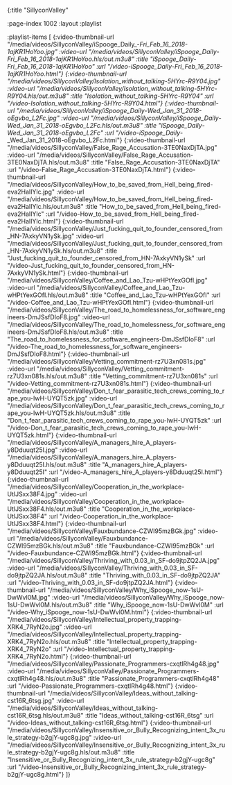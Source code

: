 {:title "SillyconValley"

:page-index 1002
:layout :playlist


:playlist-items [
    {:video-thumbnail-url "/media/videos/SillyconValley/iSpooge_Daily_-_Fri_Feb_16_2018-1ajKR1HoYoo.jpg"
	  :video-url "/media/videos/SillyconValley/iSpooge_Daily_-_Fri_Feb_16_2018-1ajKR1HoYoo.hls/out.m3u8"
	  :title "iSpooge_Daily_-_Fri_Feb_16_2018-1ajKR1HoYoo"
	  :url "/video-iSpooge_Daily_-_Fri_Feb_16_2018-1ajKR1HoYoo.html"}
    {:video-thumbnail-url "/media/videos/SillyconValley/Isolation_without_talking-5HYrc-R9Y04.jpg"
	  :video-url "/media/videos/SillyconValley/Isolation_without_talking-5HYrc-R9Y04.hls/out.m3u8"
	  :title "Isolation_without_talking-5HYrc-R9Y04"
	  :url "/video-Isolation_without_talking-5HYrc-R9Y04.html"}
    {:video-thumbnail-url "/media/videos/SillyconValley/iSpooge_Daily_-_Wed_Jan_31_2018-oEgvbo_L2Fc.jpg"
	  :video-url "/media/videos/SillyconValley/iSpooge_Daily_-_Wed_Jan_31_2018-oEgvbo_L2Fc.hls/out.m3u8"
	  :title "iSpooge_Daily_-_Wed_Jan_31_2018-oEgvbo_L2Fc"
	  :url "/video-iSpooge_Daily_-_Wed_Jan_31_2018-oEgvbo_L2Fc.html"}
    {:video-thumbnail-url "/media/videos/SillyconValley/False_Rage_Accusation-3TE0NaxDjTA.jpg"
	  :video-url "/media/videos/SillyconValley/False_Rage_Accusation-3TE0NaxDjTA.hls/out.m3u8"
	  :title "False_Rage_Accusation-3TE0NaxDjTA"
	  :url "/video-False_Rage_Accusation-3TE0NaxDjTA.html"}
    {:video-thumbnail-url "/media/videos/SillyconValley/How_to_be_saved_from_Hell_being_fired-eva2HalIYlc.jpg"
	  :video-url "/media/videos/SillyconValley/How_to_be_saved_from_Hell_being_fired-eva2HalIYlc.hls/out.m3u8"
	  :title "How_to_be_saved_from_Hell_being_fired-eva2HalIYlc"
	  :url "/video-How_to_be_saved_from_Hell_being_fired-eva2HalIYlc.html"}
    {:video-thumbnail-url "/media/videos/SillyconValley/Just_fucking_quit_to_founder_censored_from_HN-7AxkyVN1ySk.jpg"
	  :video-url "/media/videos/SillyconValley/Just_fucking_quit_to_founder_censored_from_HN-7AxkyVN1ySk.hls/out.m3u8"
	  :title "Just_fucking_quit_to_founder_censored_from_HN-7AxkyVN1ySk"
	  :url "/video-Just_fucking_quit_to_founder_censored_from_HN-7AxkyVN1ySk.html"}
    {:video-thumbnail-url "/media/videos/SillyconValley/Coffee_and_Lao_Tzu-wHPtYexGOfI.jpg"
	  :video-url "/media/videos/SillyconValley/Coffee_and_Lao_Tzu-wHPtYexGOfI.hls/out.m3u8"
	  :title "Coffee_and_Lao_Tzu-wHPtYexGOfI"
	  :url "/video-Coffee_and_Lao_Tzu-wHPtYexGOfI.html"}
    {:video-thumbnail-url "/media/videos/SillyconValley/The_road_to_homelessness_for_software_engineers-DmJSsfDIoF8.jpg"
	  :video-url "/media/videos/SillyconValley/The_road_to_homelessness_for_software_engineers-DmJSsfDIoF8.hls/out.m3u8"
	  :title "The_road_to_homelessness_for_software_engineers-DmJSsfDIoF8"
	  :url "/video-The_road_to_homelessness_for_software_engineers-DmJSsfDIoF8.html"}
    {:video-thumbnail-url "/media/videos/SillyconValley/Vetting_commitment-rz7U3xn081s.jpg"
	  :video-url "/media/videos/SillyconValley/Vetting_commitment-rz7U3xn081s.hls/out.m3u8"
	  :title "Vetting_commitment-rz7U3xn081s"
	  :url "/video-Vetting_commitment-rz7U3xn081s.html"}
    {:video-thumbnail-url "/media/videos/SillyconValley/Don_t_fear_parasitic_tech_crews_coming_to_rape_you-IwH-UYQT5zk.jpg"
	  :video-url "/media/videos/SillyconValley/Don_t_fear_parasitic_tech_crews_coming_to_rape_you-IwH-UYQT5zk.hls/out.m3u8"
	  :title "Don_t_fear_parasitic_tech_crews_coming_to_rape_you-IwH-UYQT5zk"
	  :url "/video-Don_t_fear_parasitic_tech_crews_coming_to_rape_you-IwH-UYQT5zk.html"}
    {:video-thumbnail-url "/media/videos/SillyconValley/A_managers_hire_A_players-y8Dduuqt25I.jpg"
	  :video-url "/media/videos/SillyconValley/A_managers_hire_A_players-y8Dduuqt25I.hls/out.m3u8"
	  :title "A_managers_hire_A_players-y8Dduuqt25I"
	  :url "/video-A_managers_hire_A_players-y8Dduuqt25I.html"}
    {:video-thumbnail-url "/media/videos/SillyconValley/Cooperation_in_the_workplace-UtlJSxx38F4.jpg"
	  :video-url "/media/videos/SillyconValley/Cooperation_in_the_workplace-UtlJSxx38F4.hls/out.m3u8"
	  :title "Cooperation_in_the_workplace-UtlJSxx38F4"
	  :url "/video-Cooperation_in_the_workplace-UtlJSxx38F4.html"}
    {:video-thumbnail-url "/media/videos/SillyconValley/Fauxbundance-CZWI95mzBGk.jpg"
	  :video-url "/media/videos/SillyconValley/Fauxbundance-CZWI95mzBGk.hls/out.m3u8"
	  :title "Fauxbundance-CZWI95mzBGk"
	  :url "/video-Fauxbundance-CZWI95mzBGk.html"}
    {:video-thumbnail-url "/media/videos/SillyconValley/Thriving_with_0.03_in_SF-do9jtpZQ2JA.jpg"
	  :video-url "/media/videos/SillyconValley/Thriving_with_0.03_in_SF-do9jtpZQ2JA.hls/out.m3u8"
	  :title "Thriving_with_0.03_in_SF-do9jtpZQ2JA"
	  :url "/video-Thriving_with_0.03_in_SF-do9jtpZQ2JA.html"}
    {:video-thumbnail-url "/media/videos/SillyconValley/Why_iSpooge_now-1sU-DwWvl0M.jpg"
	  :video-url "/media/videos/SillyconValley/Why_iSpooge_now-1sU-DwWvl0M.hls/out.m3u8"
	  :title "Why_iSpooge_now-1sU-DwWvl0M"
	  :url "/video-Why_iSpooge_now-1sU-DwWvl0M.html"}
    {:video-thumbnail-url "/media/videos/SillyconValley/Intellectual_property_trapping-XRK4_7RyN2o.jpg"
	  :video-url "/media/videos/SillyconValley/Intellectual_property_trapping-XRK4_7RyN2o.hls/out.m3u8"
	  :title "Intellectual_property_trapping-XRK4_7RyN2o"
	  :url "/video-Intellectual_property_trapping-XRK4_7RyN2o.html"}
    {:video-thumbnail-url "/media/videos/SillyconValley/Passionate_Programmers-cxqtlRh4g48.jpg"
	  :video-url "/media/videos/SillyconValley/Passionate_Programmers-cxqtlRh4g48.hls/out.m3u8"
	  :title "Passionate_Programmers-cxqtlRh4g48"
	  :url "/video-Passionate_Programmers-cxqtlRh4g48.html"}
    {:video-thumbnail-url "/media/videos/SillyconValley/Ideas_without_talking-cst16R_6tsg.jpg"
	  :video-url "/media/videos/SillyconValley/Ideas_without_talking-cst16R_6tsg.hls/out.m3u8"
	  :title "Ideas_without_talking-cst16R_6tsg"
	  :url "/video-Ideas_without_talking-cst16R_6tsg.html"}
    {:video-thumbnail-url "/media/videos/SillyconValley/Insensitive_or_Bully_Recognizing_intent_3x_rule_strategy-b2gjY-ugc8g.jpg"
	  :video-url "/media/videos/SillyconValley/Insensitive_or_Bully_Recognizing_intent_3x_rule_strategy-b2gjY-ugc8g.hls/out.m3u8"
	  :title "Insensitive_or_Bully_Recognizing_intent_3x_rule_strategy-b2gjY-ugc8g"
	  :url "/video-Insensitive_or_Bully_Recognizing_intent_3x_rule_strategy-b2gjY-ugc8g.html"}
]}
